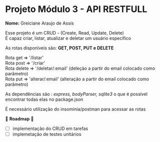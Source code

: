 # Projeto Módulo 3 - API RESTFULL 
__Nome:__ Greiciane Araujo de Assis 


Esse projeto é um CRUD - (Create, Read, Update, Delete) <br/> 
É capaz criar, listar, atualizar e deletar um usuário específico

As rotas disponíveis são: __GET, POST, PUT e DELETE__

Rota get => '/listar' <br/> 
Rota post => '/criar' <br/> 
Rota delete => '/deletar/:email' (deleção a partir do email colocado como parâmetro) <br/> 
Rota put => 'alterar/:email' (alteração a partir do email colocado como parâmetro) <br/> 

As dependências são : *express, bodyParser, sqlite3* o que é possível encontrar todas elas no package.json 


É necessário utilização do insominia/postman para acessar as rotas

 :pushpin: __Roadmap__ :pushpin:
  - [ ] implementação do CRUD em tarefas 
  - [ ] implemetação de testes unitários
